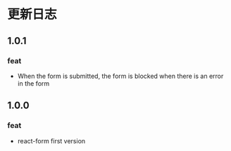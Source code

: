 # 更新日志
## 1.0.1

### feat
* When the form is submitted, the form is blocked when there is an error in the form

## 1.0.0

### feat
* react-form first version
